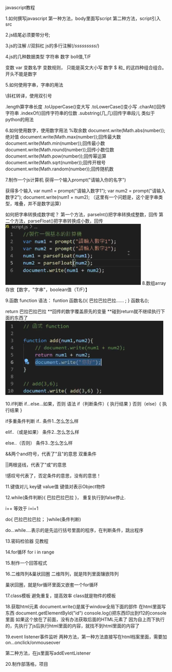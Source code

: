 javascript教程

1.如何撰写javascript
第一种方法，body里面写script
第二种方法，script引入src

2.js结尾必须要带分号;

3.js的注解
//双斜杠
js的多行注解(/*sssssssss*/)

4.js的几种数据类型
字符串
数字
boll值,T/F

变数
var 变数名字
变数规则，
只能是英文大小写 数字 $ 和_ 的这四种组合组合。
开头不能是数字

5.如何使用字串，字串的用法

\斜杠转译，使用双引号

.length算字串长度
.toUpperCase()变大写
.toLowerCase()变小写
.charAt()回传字符串
.indexOf()回传字符串的位数
.substring(几,几)回传字串段儿
类似于python的用法

6.如何使用数字，使用数字用法
%取余数
document.write(Math.abs(number));绝对值
document.write(Math.max(number));回传最大数
document.write(Math.min(number));回传最小数
document.write(Math.round(number));回传小数位数
document.write(Math.pow(number));回传幂运算
document.write(Math.sqrt(number));回传开根号
document.write(Math.random(number));回传随机数

7.制作一个js计算机
获得一个输入prompt("请输入你的名字")

获得多个输入
var num1 = prompt("请输入数字1");
var num2 = prompt("请输入数字2");
document.write(num1 + num2);
（这里有一个问题是，这个是字串类型，堆叠，并不是数字运算）

如何把字串转换成数字呢？
第一个方法，parseInt()把字串转换成整数，回传
第二个方法，parseFloat()把字串转换成小数，回传
![Alt text](%7BF36D1BAA-AB9A-476d-B593-ED1D696398B6%7D.png)
8.数组array
存放【数字，"字串"，boolean值（T/F）】

9.函数 function
语法：
funtion 函数名(){
    巴拉巴拉巴拉...... ;
}
函数名();

return 巴拉巴拉巴拉 **回传的数字覆盖原先的变量
**碰到return就不继续执行下面的东西了
![Alt text](%7B76ABA7BD-14D8-47dc-8872-2C4BDBB16357%7D.png)

10.if判断 if...else...如果，否则
语法
if（判断条件）{
    执行结果
}
否则（else）{
    执行结果
}

if多重条件判断
if..
条件1..怎么怎么样

elif..（或是如果）
条件2..怎么怎么样

else..（否则）
条件3..怎么怎么样

&&两个and符号，代表了"且"的意思
双重条件

||两根竖线，代表了"或"的意思

!感叹号代表了，否定条件的意思，没有的意思！

11.键值对儿
key键 value值
键值对表示Object物件

12.while(条件判断){
    巴拉巴拉巴拉
}，
重复执行到false停止.

i++ 等效于 i=i+1

do{
    巴拉巴拉巴拉；
}while(条件判断)

do...while....表示的是先运行括号里面的程序，在判断条件，跳出程序

13.密码检验器
见教程

14.for循环
for i in range

15.制作一个回答程式

16.二维阵列&巢状回圈
二维阵列，就是阵列里面镶嵌阵列

巢状回圈，就是for循环里面又嵌套一个for循环

17.class模板
避免重复，提高效率
class就是物件的模板

18.获取html元素
document.write()是属于window全局下面的部件
在html里面写东西
document.getElementById("id")
console.log()把东西印出到f12的console里面
如果<script src="script.js"></script>这个放在了前面，没有办法获取后面的HTML元素了
因为自上而下执行的，先执行了js后执行html里面的内容，就找不到html里面的内容了

19.event listener事件监听
两种方法，第一种方法直接写在html档案里面，需要加on...onclick/onmouseover

第二种方法，在js里面写addEventListener

20.制作部落格，项目
